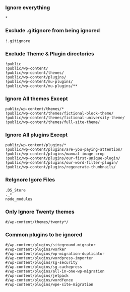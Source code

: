 ### Ignore everything
```
*
```
### Exclude .gitignore from being ignored
```
!.gitignore
```

### Exclude Theme & Plugin directories
```
!public
!public/wp-content/
!public/wp-content/themes/
!public/wp-content/plugins/
!public/wp-content/mu-plugins/
!public/wp-content/mu-plugins/**
```

### Ignore All themes Except
```
public/wp-content/themes/*
!public/wp-content/themes/fictional-block-theme/
!public/wp-content/themes/fictional-university-theme/
!public/wp-content/themes/full-site-theme/
```

### Ignore All plugins Except
```
public/wp-content/plugins/*
!public/wp-content/plugins/are-you-paying-attention/
!public/wp-content/plugins/manual-image-crop
!public/wp-content/plugins/our-first-unique-plugin/
!public/wp-content/plugins/our-word-filter-plugin/
!public/wp-content/plugins/regenerate-thumbnails/
```


### ReIgnore Igore Files
```
.DS_Store
._*
node_modules
```

### Only Ignore Twenty themes
```
#/wp-content/themes/twenty*/
```

### Common plugins to be ignored
```
#/wp-content/plugins/siteground-migrator
#/wp-content/plugins/worker
#/wp-content/plugins/wp-migration-duplicator
#/wp-content/plugins/wordpress-importer
#/wp-content/plugins/sg-security
#/wp-content/plugins/sg-cachepress
#/wp-content/plugins/all-in-one-wp-migration
#/wp-content/plugins/jetpack
#/wp-content/plugins/wordfence
#/wp-content/plugins/wpe-site-migration
```